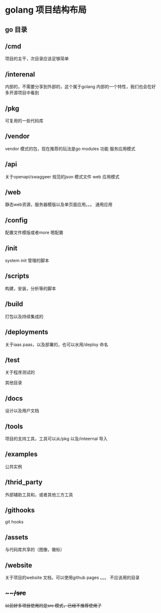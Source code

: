# golang 项目结构布局

## go 目录

## /cmd 

项目的主干，次目录应该足够简单

## /interenal 

内部的，不需要分享到外部的，这个属于golang 内部的一个特性，我们也会在好多开源项目中看到

## /pkg 

可复用的一些代码库

## /vendor 

vendor 模式的包，现在推荐的玩法是go modules 功能
服务应用模式

## /api 

关于openapi/swaggeer 规范的json 模式文件
web 应用模式

## /web 

静态web资源，服务器模版以及单页面应用。。。
通用应用

## /config 

配置文件模版或者more 嗯配置

## /init 

system init 管理的脚本

## /scripts 

构建，安装，分析等的脚本

## /build 

打包以及持续集成的

## /deployments 

关于iaas paas，以及部署的，也可以水用/deploy 命名

## /test 

关于程序测试的

其他目录

## /docs 

设计以及用户文档

## /tools 

项目的支持工具，工具可以从/pkg 以及/inteernal 导入

## /examples 

公共实例

## /thrid_party 

外部辅助工具和，或者其他三方工具

## /githooks 

git hooks

## /assets 

与代码库共享的（图像，徽标）

## /website

关于项目的website 文档，可以使用github pages 。。。
不应该用的目录

## ~~~~/src~~ 

~~以前好多项目使用的是src 模式，已经不推荐使用了~~